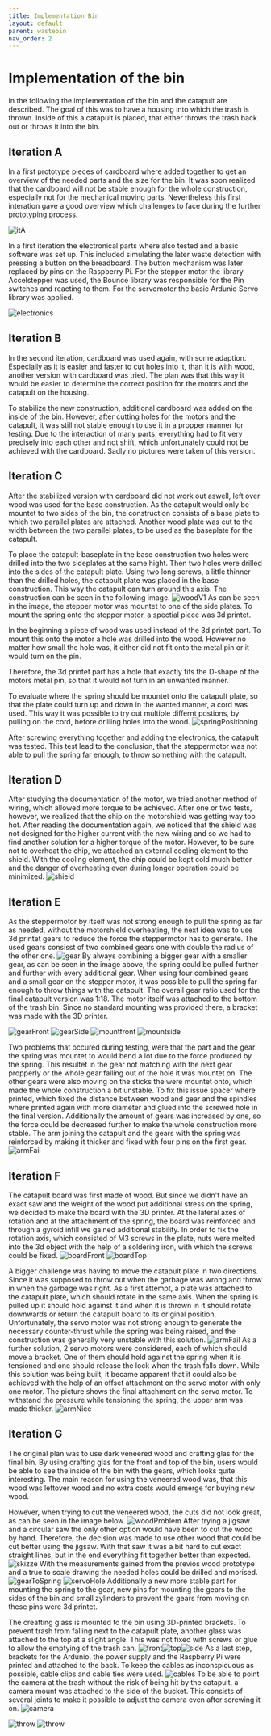 ```yaml
---
title: Implementation Bin
layout: default
parent: wastebin
nav_order: 2
---
```


# Implementation of the bin
In the following the implementation of the bin and the catapult are described. The goal of this was to have a housing into which the trash is thrown. Inside of this a catapult is placed, that either throws the trash back out or throws it into the bin.

## Iteration A

In a first prototype pieces of cardboard where added together to get an overview of the needed parts and the size for the bin. It was soon realized that the cardboard will not be stable enough for the whole construction, especially not for the mechanical moving parts. Nevertheless this first interation gave a good overview which challenges to face during the further prototyping process. 

![itA](assets/iterationA.jpeg)

In a first iteration the electronical parts where also tested and a basic software was set up. This included simulating the later waste detection with pressing a button on the breadboard. The button mechanism was later replaced by pins on the Raspberry Pi. 
For the stepper motor the library Accelstepper was used, the Bounce library was responsible for the Pin switches and reacting to them. For the servomotor the basic Ardunio Servo library was applied.

![electronics](assets/firstelectronics.jpg)


## Iteration B

In the second iteration, cardboard was used again, with some adaption. Especially as it is easier and faster to cut holes into it, than it is with wood, another version with cardboard was tried. The plan was that this way it would be easier to determine the correct position for the motors and the catapult on the housing. 

To stabilize the new construction, additional cardboard was added on the inside of the bin. However, after cutting holes for the motors and the catapult, it was still not stable enough to use it in a propper manner for testing. Due to the interaction of many parts, everything had to fit very precisely into each other and not shift, which unfortunately could not be achieved with the cardboard. Sadly no pictures were taken of this version.

## Iteration C

After the stabilized version with cardboard did not work out aswell, left over wood was used for the base construction. As the catapult would only be mountet to two sides of the bin, the construction consists of a base plate to which two parallel plates are attached. Another wood plate was cut to the width between the two parallel plates, to be used as the baseplate for the catapult. 

To place the catapult-baseplate in the base construction two holes were drilled into the two sideplates at the same hight. Then two holes were drilled into the sides of the catapult plate. Using two long screws, a little thinner than the drilled holes, the catapult plate was placed in the base construction. This way the catapult can turn around this axis. The construction can be seen in the following image.
![woodV1](assets/catapult_wood_v1.jpg)
As can be seen in the image, the stepper motor was mountet to one of the side plates. To mount the spring onto the stepper motor, a spectial piece was 3d printet. 

In the beginning a piece of wood was used instead of the 3d printet part. To mount this onto the motor a hole was drilled into the wood. However no matter how small the hole was, it either did not fit onto the metal pin or it would turn on the pin.

Therefore, the 3d printet part has a hole that exactly fits the D-shape of the motors metal pin, so that it would not turn in an unwanted manner.

To evaluate where the spring should be mountet onto the catapult plate, so that the plate could turn up and down in the wanted manner, a cord was used. This way it was possible to try out multiple differnt postions, by pulling on the cord, before drilling holes into the wood.
![springPositioning](assets/spring_position.jpg)

After screwing everything together and adding the electronics, the  catapult was tested. This test lead to the conclusion, that the steppermotor was not able to pull the spring far enough, to throw something with the catapult. 

## Iteration D
After studying the documentation of the motor, we tried another method of wiring, which allowed more torque to be achieved. After one or two tests, however, we realized that the chip on the motorshield was getting way too hot. After reading the documentation again, we noticed that the shield was not designed for the higher current with the new wiring and so we had to find another solution for a higher torque of the motor. However, to be sure not to overheat the chip, we attached an external cooling element to the shield. With the cooling element, the chip could be kept cold much better and the danger of overheating even during longer operation could be minimized.
![shield](assets/shield.jpg)

## Iteration E
As the steppermotor by itself was not strong enough to pull the spring as far as needed, without the motorshield overheating, the next idea was to use 3d printet gears to reduce the force the steppermotor has to generate. The used gears consisst of two combined gears one with double the radius of the other one. 
![gear](assets/gears.jpeg)
By always combining a bigger gear with a smaller gear, as can be seen in the image above, the spring could be pulled further and further with every additional gear. When using four combined gears and a small gear on the stepper motor, it was possible to pull the spring far enough to throw things with the catapult. The overall gear ratio used for the final catapult version was 1:18. The motor itself was attached to the bottom of the trash bin. Since no standard mounting was provided there, a bracket was made with the 3D printer.

![gearFront](assets/gears_v1_front.jpeg) ![gearSide](assets/gears_v1_side.jpeg)
![mountfront](assets/motormount1.jpg) ![mountside](assets/motormount2.jpg)

Two problems that occured during testing, were that the part and the gear the spring was mountet to would bend a lot due to the force produced by the spring. This resultet in the gear not matching with the next gear propperly or the whole gear falling out of the hole it was mountet on. The other gears were also moving on the sticks the were mountet onto, which made the whole construction a bit unstable. To fix this issue spacer where printed, which fixed the distance between wood and gear and the spindles where printed again with more diameter and glued into the screwed hole in the final version. Additionally the amount of gears was increased by one, so the force could be decreased further to make the whole construction more stable. The arm joining the catapult and the gears with the spring was reinforced by making it thicker and fixed with four pins on the first gear.
![armFail](assets/springJoin.jpg)

## Iteration F
The catapult board was first made of wood. But since we didn't have an exact saw and the weight of the wood put additional stress on the spring, we decided to make the board with the 3D printer. At the lateral axes of rotation and at the attachment of the spring, the board was reinforced and through a gyroid infill we gained additional stability. In order to fix the rotation axis, which consisted of M3 screws in the plate, nuts were melted into the 3d object with the help of a soldering iron, with which the screws could be fixed.
![boardFront](assets/board1.jpg) ![boardTop](assets/board2.jpg)

A bigger challenge was having to move the catapult plate in two directions. Since it was supposed to throw out when the garbage was wrong and throw in when the garbage was right. As a first attempt, a plate was attached to the catapult plate, which should rotate in the same axis. When the spring is pulled up it should hold against it and when it is thrown in it should rotate downwards or return the catapult board to its original position. Unfortunately, the servo motor was not strong enough to generate the necessary counter-thrust while the spring was being raised, and the construction was generally very unstable with this solution. 
![armFail](assets/otherboard.jpg)
As a further solution, 2 servo motors were considered, each of which should move a bracket. One of them should hold against the spring when it is tensioned and one should release the lock when the trash falls down. While this solution was being built, it became apparent that it could also be achieved with the help of an offset attachment on the servo motor with only one motor. The picture shows the final attachment on the servo motor. To withstand the pressure while tensioning the spring, the upper arm was made thicker.
![armNice](assets/servoarm.jpg)

## Iteration G
The original plan was to use dark veneered wood and crafting glas for the final bin. By using crafting glas for the front and top of the bin, users would be able to see the inside of the bin with the gears, which looks quite interesting. The main reason for using the veneered wood was, that this wood was leftover wood and no extra costs would emerge for buying new wood.

However, when trying to cut the veneered wood, the cuts did not look great, as can be seen in the image below. 
![woodProblem](assets/woodProblem.jpg)
After trying a jigsaw and a circular saw the only other option would have been to cut the wood by hand. Therefore, the decision was made to use other wood that could be cut better using the jigsaw. With that saw it was a bit hard to cut exact straight lines, but in the end everything fit together better than expected.
![skizze](assets/skizze.jpeg)
With the measurements gained from the previos wood prototype and a true to scale drawing the needed holes could be drilled and morised.
![gearToSpring](assets/gear-to-Spring.jpeg) ![servoHole](assets/servoMotorHole.jpeg)
Additionally a new more stable part for mounting the spring to the gear, new pins for mounting the gears to the sides of the bin and small zylinders to prevent the gears from moving on these pins were 3d printet. 

The creafting glass is mounted to the bin using 3D-printed brackets. To prevent trash from falling next to the catapult plate, another glass was attached to the top at a slight angle. This was not fixed with screws or glue to allow the emptying of the trash can. 
![front](assets/front.jpg)![top](assets/top.jpg)![side](assets/side.jpg)
As a last step, brackets for the Ardunio, the power supply and the Raspberry Pi were printed and attached to the back. To keep the cables as inconspicuous as possible, cable clips and cable ties were used. 
![cables](assets/cables.jpg)
To be able to point the camera at the trash without the risk of being hit by the catapult, a camera mount was attached to the side of the bucket. This consists of several joints to make it possible to adjust the camera even after screwing it on.
![camera](assets/raspiCam.jpg)

![throw](assets/throw.gif)
![throw](assets/take2.gif)

